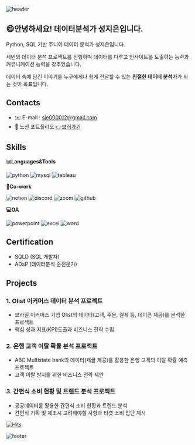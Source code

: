 ![header](https://capsule-render.vercel.app/api?type=waving&color=auto&height=200&section=header&text=Jieun's%20Portfolio&fontSize=60)

## 😄안녕하세요! 데이터분석가 성지은입니다.
Python, SQL 기반 주니어 데이터 분석가 성지은입니다.

세번의 데이터 분석 프로젝트를 진행하며 데이터를 다루고 인사이트를 도출하는 능력과 커뮤니케이션 능력을 갖추었습니다. 

데이터 속에 담긴 이야기를 누구에게나 쉽게 전달할 수 있는 **친절한 데이터 분석가**가 되는 것이 목표입니다. 

## Contacts
- ✉️ E-mail : sje000012@gmail.com
- 💁 노션 포트폴리오 [👉보러가기](https://www.notion.so/s-Portfolio-12ab2fb284974c43810f9f6de4348335 "누르면 노션 포트폴리오로 이동합니다")


## Skills
**📊Languages&Tools**

![python](https://img.shields.io/badge/Python-3776AB?style=for-the-badge&logo=python&logoColor=white)
![mysql](https://img.shields.io/badge/MySQL-005C84?style=for-the-badge&logo=mysql&logoColor=white)
![tableau](https://img.shields.io/badge/Tableau-E97627?style=for-the-badge&logo=Tableau&logoColor=white)

**🤲Co-work**

![notion](https://img.shields.io/badge/Notion-000000?style=for-the-badge&logo=notion&logoColor=white)
![discord](https://img.shields.io/badge/Discord-7289DA?style=for-the-badge&logo=discord&logoColor=white)
![zoom](https://img.shields.io/badge/Zoom-2D8CFF?style=for-the-badge&logo=zoom&logoColor=white)
![github](https://img.shields.io/badge/GitHub-100000?style=for-the-badge&logo=github&logoColor=white)

**💻OA**

![powerpoint](https://img.shields.io/badge/Microsoft_PowerPoint-B7472A?style=for-the-badge&logo=microsoft-powerpoint&logoColor=white)
![excel](https://img.shields.io/badge/Microsoft_Excel-217346?style=for-the-badge&logo=microsoft-excel&logoColor=white)
![word](https://img.shields.io/badge/Microsoft_Word-2B579A?style=for-the-badge&logo=microsoft-word&logoColor=white)

## Certification
- SQLD (SQL 개발자)
- ADsP (데이터분석 준전문가)


## Projects
### 1. Olist 이커머스 데이터 분석 프로젝트
- 브라질 이커머스 기업 Olist의 데이터(고객, 주문, 결제 등, 데이콘 제공)를 분석한 프로젝트
- 핵심 성과 지표(KPI)도출과 비즈니스 전략 수립

### 2. 은행 고객 이탈 확률 분석 프로젝트
- ABC Multistate bank의 데이터(캐글 제공)를 활용한 은행 고객의 이탈 확률 예측 프로젝트
- 고객 이탈 방지를 위한 비즈니스 전략 제안

### 3. 간편식 소비 현황 및 트렌드 분석 프로젝트
- 공공데이터를 활용한 간편식 소비 현황과 트렌드 분석
- 간편식 기획 및 제조시 고려해야할 사항과 타겟 소비 집단 제시



[![Hits](https://hits.seeyoufarm.com/api/count/incr/badge.svg?url=https%3A%2F%2Fgithub.com%2FSeong-jieun&count_bg=%2379AFEA&title_bg=%23555555&icon=&icon_color=%23E7E7E7&title=hits&edge_flat=false)]([https://hits.seeyoufarm.com](https://github.com/Seong-jieun))


![footer](https://capsule-render.vercel.app/api?type=waving&color=auto&height=100&section=footer)

